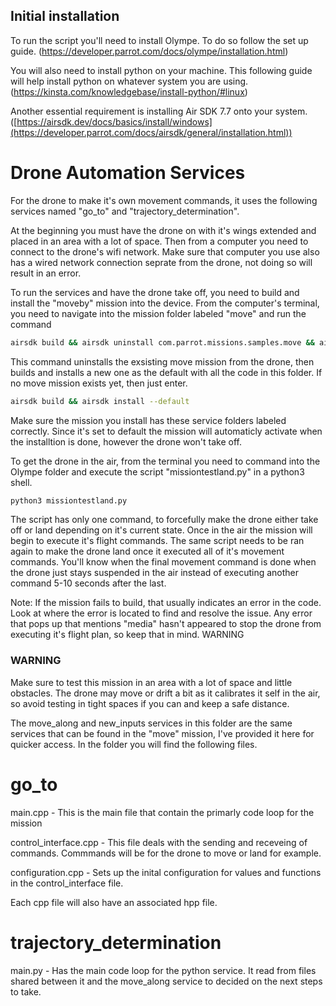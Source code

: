## Initial installation

To run the script you'll need to install Olympe. To do so follow the set up guide. (https://developer.parrot.com/docs/olympe/installation.html)

You will also need to install python on your machine. This following guide will help install python on whatever system you are using. (https://kinsta.com/knowledgebase/install-python/#linux)

Another essential requirement is installing Air SDK 7.7 onto your system. ([https://airsdk.dev/docs/basics/install/windows](https://developer.parrot.com/docs/airsdk/general/installation.html))

# Drone Automation Services
For the drone to make it's own movement commands, it uses the following services named "go_to" and "trajectory_determination".

At the beginning you must have the drone on with it's wings extended and placed in an area with a lot of space. Then from a computer you need to connect to the drone's wifi network. Make sure that computer you use also has a wired network connection seprate from the drone, not doing so will result in an error.

To run the services and have the drone take off, you need to build and install the "moveby" mission into the device. From the computer's terminal, you need to navigate into the mission folder labeled "move" and run the command

```bash
airsdk build && airsdk uninstall com.parrot.missions.samples.move && airsdk install --default 
```
This command uninstalls the exsisting move mission from the drone, then builds and installs a new one as the default with all the code in this folder. If no move mission exists yet, then just enter.
```bash
airsdk build && airsdk install --default 
```
Make sure the mission you install has these service folders labeled correctly. Since it's set to default the mission will automaticly activate when the installtion is done, however the drone won't take off.

To get the drone in the air, from the terminal you need to command into the Olympe folder and execute the script "missiontestland.py" in a python3 shell.
```bash
python3 missiontestland.py
```
The script has only one command, to forcefully make the drone either take off or land depending on it's current state. Once in the air the mission will begin to execute it's flight commands. The same script needs to be ran again to make the drone land once it executed all of it's movement commands. You'll know when the final movement command is done when the drone just stays suspended in the air instead of executing another command 5-10 seconds after the last.

Note: If the mission fails to build, that usually indicates an error in the code. Look at where the error is located to find and resolve the issue. Any error that pops up that mentions "media" hasn't appeared to stop the drone from executing it's flight plan, so keep that in mind.
WARNING

### WARNING

Make sure to test this mission in an area with a lot of space and little obstacles. The drone may move or drift a bit as it calibrates it self in the air, so avoid testing in tight spaces if you can and keep a safe distance.

The move_along and new_inputs services in this folder are the same services that can be found in the "move" mission, I've provided it here for quicker access. In the folder you will find the following files.
# go_to

main.cpp - This is the main file that contain the primarly code loop for the mission

control_interface.cpp - This file deals with the sending and receveing of commands. Commmands will be for the drone to move or land for example.

configuration.cpp - Sets up the inital configuration for values and functions in the control_interface file.

Each cpp file will also have an associated hpp file.

# trajectory_determination
main.py - Has the main code loop for the python service. It read from files shared between it and the move_along service to decided on the next steps to take.

